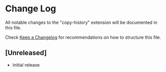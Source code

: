# Change Log

All notable changes to the "copy-history" extension will be documented in this file.

Check [Keep a Changelog](http://keepachangelog.com/) for recommendations on how to structure this file.

## [Unreleased]

- Initial release